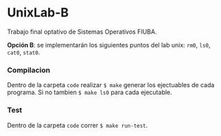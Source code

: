 # UnixLab-B
Trabajo final optativo de Sistemas Operativos FIUBA.

**Opción B**: se implementarán los siguientes puntos del lab unix: `rm0`, `ls0`, `cat0`, `stat0`.

### Compilacion
Dentro de la carpeta `code` realizar `$ make` generar los ejectuables de cada programa.
Si no tambien `$ make ls0` para cada ejecutable.

### Test
Dentro de la carpeta `code` correr `$ make run-test`.
